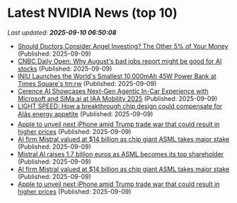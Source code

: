 # Latest NVIDIA News (top 10)
_Last updated: **2025-09-10 06:50:08**_

- [Should Doctors Consider Angel Investing? The Other 5% of Your Money](https://www.whitecoatinvestor.com/angel-investing/) (Published: 2025-09-09)
- [CNBC Daily Open: Why August's bad jobs report might be good for AI stocks](https://www.cnbc.com/2025/09/09/cnbc-daily-open-why-augusts-bad-jobs-report-might-be-good-for-ai-stocks.html) (Published: 2025-09-09)
- [INIU Launches the World's Smallest 10,000mAh 45W Power Bank at Times Square's tm:rw](https://www.androidheadlines.com/2025/09/iniu-launches-the-worlds-smallest-10000mah-45w-power-bank-at-times-squares-tmrw.html) (Published: 2025-09-09)
- [Cerence AI Showcases Next-Gen Agentic In-Car Experience with Microsoft and SiMa.ai at IAA Mobility 2025](https://www.globenewswire.com/news-release/2025/09/09/3146577/0/en/Cerence-AI-Showcases-Next-Gen-Agentic-In-Car-Experience-with-Microsoft-and-SiMa-ai-at-IAA-Mobility-2025.html) (Published: 2025-09-09)
- [LIGHT SPEED: How a breakthrough chip design could compensate for AIâs energy appetite](https://www.naturalnews.com/2025-09-09-breakthrough-chip-design-redefine-ais-energy-appetite.html) (Published: 2025-09-09)
- [Apple to unveil next iPhone amid Trump trade war that could result in higher prices](https://abcnews.go.com/Business/wireStory/apple-unveil-iphone-amid-trump-trade-war-result-125386310) (Published: 2025-09-09)
- [AI firm Mistral valued at $14 billion as chip giant ASML takes major stake](https://biztoc.com/x/713faf51718a8b3a) (Published: 2025-09-09)
- [Mistral AI raises 1.7 billion euros as ASML becomes its top shareholder](https://economictimes.indiatimes.com/tech/artificial-intelligence/mistral-ai-raises-1-7-billion-euros-as-asml-becomes-its-top-shareholder/articleshow/123779227.cms) (Published: 2025-09-09)
- [AI firm Mistral valued at $14 billion as chip giant ASML takes major stake](https://www.cnbc.com/2025/09/09/ai-firm-mistral-valued-at-14-billion-as-asml-takes-major-stake.html) (Published: 2025-09-09)
- [Apple to unveil next iPhone amid Trump trade war that could result in higher prices](https://economictimes.indiatimes.com/industry/cons-products/electronics/apple-to-unveil-next-iphone-amid-trump-trade-war-that-could-result-in-higher-prices/articleshow/123778963.cms) (Published: 2025-09-09)
